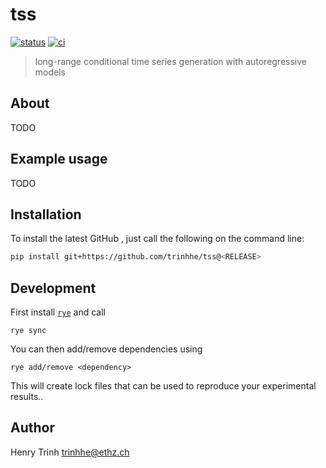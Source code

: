# tss

[![status](http://www.repostatus.org/badges/latest/concept.svg)](http://www.repostatus.org/#concept)
[![ci](https://github.com/trinhhe/tss/actions/workflows/ci.yaml/badge.svg)](https://github.com/trinhhe/tss/actions/workflows/ci.yaml)

> long-range conditional time series generation with autoregressive models

## About

TODO

## Example usage

TODO

## Installation

To install the latest GitHub <RELEASE>, just call the following on the
command line:

```bash
pip install git+https://github.com/trinhhe/tss@<RELEASE>
```

## Development

First install [`rye`](https://rye.astral.sh/) and call
```shell
rye sync
```

You can then add/remove dependencies using
```shell
rye add/remove <dependency>
```

This will create lock files that can be used to reproduce your experimental results..


## Author

Henry Trinh <a href="mailto:trinhhe@ethz.ch">trinhhe@ethz.ch</a>
